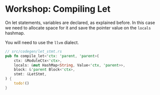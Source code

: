 # Workshop: Compiling Let

On let statements, variables are declared, as explained before. In this case we need to allocate space for it and save the
pointer value on the `locals` hashmap.

You will need to use the `llvm` dialect.

```rust
// src/codegen/let_stmt.rs
pub fn compile_let<'ctx: 'parent, 'parent>(
    ctx: &ModuleCtx<'ctx>,
    locals: &mut HashMap<String, Value<'ctx, 'parent>>,
    block: &'parent Block<'ctx>,
    stmt: &LetStmt,
) {
    todo!()
}
```
